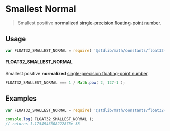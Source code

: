 Smallest Normal
===
> Smallest positive __normalized__ [single-precision floating-point number][ieee754].


<!-- <usage> -->
## Usage

``` javascript
var FLOAT32_SMALLEST_NORMAL = require( '@stdlib/math/constants/float32-smallest-normal' );
```

#### FLOAT32_SMALLEST_NORMAL

Smallest positive __normalized__ [single-precision floating-point number][ieee754].

``` javascript
FLOAT32_SMALLEST_NORMAL === 1 / Math.pow( 2, 127-1 );
```
<!-- </usage> -->

<!-- <examples> -->
## Examples

``` javascript
var FLOAT32_SMALLEST_NORMAL = require( '@stdlib/math/constants/float32-smallest-normal' );

console.log( FLOAT32_SMALLEST_NORMAL );
// returns 1.1754943508222875e-38
```
<!-- </examples> -->

<!-- <links> -->
[ieee754]: http://en.wikipedia.org/wiki/IEEE_754-1985
<!-- </links> -->
